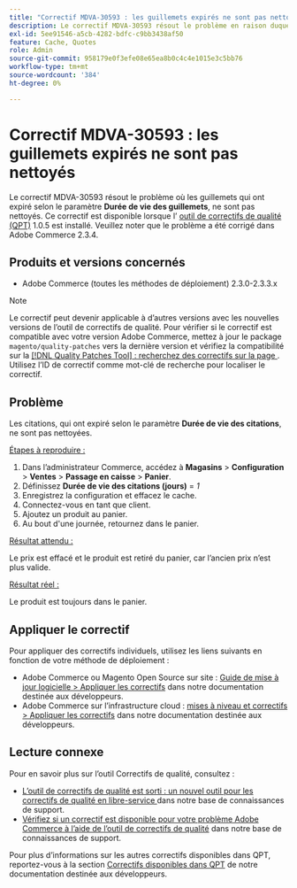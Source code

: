 ```yaml
---
title: "Correctif MDVA-30593 : les guillemets expirés ne sont pas nettoyés"
description: Le correctif MDVA-30593 résout le problème en raison duquel les guillemets qui ont expiré selon le paramètre **Durée de vie des citations** ne sont pas nettoyés. Ce correctif est disponible lorsque l’[outil de correctifs de qualité (QPT)](/help/announcements/adobe-commerce-announcements/magento-quality-patches-released-new-tool-to-self-serve-quality-patches.md) 1.0.5 est installé. Veuillez noter que le problème a été corrigé dans Adobe Commerce 2.3.4.
exl-id: 5ee91546-a5cb-4282-bdfc-c9bb3438af50
feature: Cache, Quotes
role: Admin
source-git-commit: 958179e0f3efe08e65ea8b0c4c4e1015e3c5bb76
workflow-type: tm+mt
source-wordcount: '384'
ht-degree: 0%

---
```


# Correctif MDVA-30593 : les guillemets expirés ne sont pas nettoyés

Le correctif MDVA-30593 résout le problème où les guillemets qui ont expiré selon le paramètre **Durée de vie des guillemets**, ne sont pas nettoyés. Ce correctif est disponible lorsque l’ [outil de correctifs de qualité (QPT)](/help/announcements/adobe-commerce-announcements/magento-quality-patches-released-new-tool-to-self-serve-quality-patches.md) 1.0.5 est installé. Veuillez noter que le problème a été corrigé dans Adobe Commerce 2.3.4.

## Produits et versions concernés

* Adobe Commerce (toutes les méthodes de déploiement) 2.3.0-2.3.3.x

>[!NOTE]
>
>Le correctif peut devenir applicable à d’autres versions avec les nouvelles versions de l’outil de correctifs de qualité. Pour vérifier si le correctif est compatible avec votre version Adobe Commerce, mettez à jour le package `magento/quality-patches` vers la dernière version et vérifiez la compatibilité sur la [[!DNL Quality Patches Tool] : recherchez des correctifs sur la page ](https://devdocs.magento.com/quality-patches/tool.html#patch-grid). Utilisez l’ID de correctif comme mot-clé de recherche pour localiser le correctif.

## Problème

Les citations, qui ont expiré selon le paramètre **Durée de vie des citations**, ne sont pas nettoyées.

<u>Étapes à reproduire :</u>

1. Dans l’administrateur Commerce, accédez à **Magasins** > **Configuration** > **Ventes** > **Passage en caisse** > **Panier**.
1. Définissez **Durée de vie des citations (jours)** = *1*
1. Enregistrez la configuration et effacez le cache.
1. Connectez-vous en tant que client.
1. Ajoutez un produit au panier.
1. Au bout d&#39;une journée, retournez dans le panier.

<u>Résultat attendu :</u>

Le prix est effacé et le produit est retiré du panier, car l’ancien prix n’est plus valide.

<u>Résultat réel :</u>

Le produit est toujours dans le panier.

## Appliquer le correctif

Pour appliquer des correctifs individuels, utilisez les liens suivants en fonction de votre méthode de déploiement :

* Adobe Commerce ou Magento Open Source sur site : [Guide de mise à jour logicielle > Appliquer les correctifs](https://devdocs.magento.com/guides/v2.4/comp-mgr/patching/mqp.html) dans notre documentation destinée aux développeurs.
* Adobe Commerce sur l’infrastructure cloud : [mises à niveau et correctifs > Appliquer les correctifs](https://devdocs.magento.com/cloud/project/project-patch.html) dans notre documentation destinée aux développeurs.

## Lecture connexe

Pour en savoir plus sur l’outil Correctifs de qualité, consultez :

* [ L’outil de correctifs de qualité est sorti : un nouvel outil pour les correctifs de qualité en libre-service ](/help/announcements/adobe-commerce-announcements/magento-quality-patches-released-new-tool-to-self-serve-quality-patches.md) dans notre base de connaissances de support.
* [Vérifiez si un correctif est disponible pour votre problème Adobe Commerce à l’aide de l’outil de correctifs de qualité](/help/support-tools/patches-available-in-qpt-tool/check-patch-for-magento-issue-with-magento-quality-patches.md) dans notre base de connaissances de support.

Pour plus d’informations sur les autres correctifs disponibles dans QPT, reportez-vous à la section [Correctifs disponibles dans QPT](https://devdocs.magento.com/quality-patches/tool.html#patch-grid) de notre documentation destinée aux développeurs.
